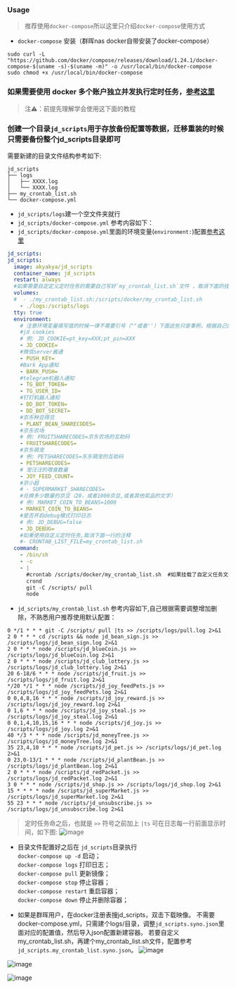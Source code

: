 ### Usage
> 推荐使用`docker-compose`所以这里只介绍`docker-compose`使用方式

- `docker-compose` 安装（群晖nas docker自带安装了docker-compose）
```
sudo curl -L "https://github.com/docker/compose/releases/download/1.24.1/docker-compose-$(uname -s)-$(uname -m)" -o /usr/local/bin/docker-compose
sudo chmod +x /usr/local/bin/docker-compose
```
### 如果需要使用 docker 多个账户独立并发执行定时任务，[参考这里](https://github.com/iouAkira/scripts/blob/patch-1/docker/docker%E5%A4%9A%E8%B4%A6%E6%88%B7%E4%BD%BF%E7%94%A8%E7%8B%AC%E7%AB%8B%E5%AE%B9%E5%99%A8%E4%BD%BF%E7%94%A8%E8%AF%B4%E6%98%8E.md#%E4%BD%BF%E7%94%A8%E6%AD%A4%E6%96%B9%E5%BC%8F%E8%AF%B7%E5%85%88%E7%90%86%E8%A7%A3%E5%AD%A6%E4%BC%9A%E4%BD%BF%E7%94%A8docker%E5%8A%9E%E6%B3%95%E4%B8%80%E7%9A%84%E4%BD%BF%E7%94%A8%E6%96%B9%E5%BC%8F)   
> 注⚠️：前提先理解学会使用这下面的教程
### 创建一个目录`jd_scripts`用于存放备份配置等数据，迁移重装的时候只需要备份整个jd_scripts目录即可
需要新建的目录文件结构参考如下:
```
jd_scripts
├── logs
│   ├── XXXX.log
│   └── XXXX.log
├── my_crontab_list.sh
└── docker-compose.yml
```
- `jd_scripts/logs`建一个空文件夹就行
- `jd_scripts/docker-compose.yml` 参考内容如下：
- `jd_scripts/docker-compose.yml`里面的环境变量(`environment:`)配置[参考这里](https://github.com/lxk0301/jd_scripts/blob/master/githubAction.md#%E4%B8%8B%E6%96%B9%E6%8F%90%E4%BE%9B%E4%BD%BF%E7%94%A8%E5%88%B0%E7%9A%84-secrets%E5%85%A8%E9%9B%86%E5%90%88)
```yaml
jd_scripts:
jd_scripts:
  image: akyakya/jd_scripts
  container_name: jd_scripts
  restart: always
  #如果需要自定定义定时任务的需要自己写好`my_crontab_list.sh`文件 ，取消下面的挂载注释 ，通过 `volumes`挂载进去。
  volumes:
  #  - ./my_crontab_list.sh:/scripts/docker/my_crontab_list.sh
    - ./logs:/scripts/logs
  tty: true
  environment:
    # 注意环境变量填写值的时候一律不需要引号（""或者''）下面这些只是事例，根据自己的需求增加删除
    #jd cookies
    # 例: JD_COOKIE=pt_key=XXX;pt_pin=XXX
    - JD_COOKIE=
    #微信server酱通
    - PUSH_KEY=
    #Bark App通知
    - BARK_PUSH=
    #telegram机器人通知
    - TG_BOT_TOKEN=
    - TG_USER_ID=
    #钉钉机器人通知
    - DD_BOT_TOKEN=
    - DD_BOT_SECRET=
    #京东种豆得豆
    - PLANT_BEAN_SHARECODES=
    #京东农场
    # 例: FRUITSHARECODES=京东农场的互助码
    - FRUITSHARECODES=
    #京东萌宠
    # 例: PETSHARECODES=东东萌宠的互助码
    - PETSHARECODES=
    # 宠汪汪的喂食数量
    - JOY_FEED_COUNT=
    #京小超
    # - SUPERMARKET_SHARECODES=
    #兑换多少数量的京豆（20，或者1000京豆,或者其他奖品的文字）
    # 例: MARKET_COIN_TO_BEANS=1000
    - MARKET_COIN_TO_BEANS=
    #是否开启debug模式打印日志
    # 例: JD_DEBUG=false
    - JD_DEBUG=
    #如果使用自定义定时任务,取消下面一行的注释
    #- CRONTAB_LIST_FILE=my_crontab_list.sh
  command:
    - /bin/sh
    - -c
    - |
      #crontab /scripts/docker/my_crontab_list.sh  #如果挂载了自定义任务文件,取消此条注释即可
      crond
      git -C /scripts/ pull
      node
```
- `jd_scripts/my_crontab_list.sh` 参考内容如下,自己根据需要调整增加删除，不熟悉用户推荐使用默认配置：

```shell
0 */1 * * * git -C /scripts/ pull |ts >> /scripts/logs/pull.log 2>&1
2 0 * * * cd /scripts && node jd_bean_sign.js >> /scripts/logs/jd_bean_sign.log 2>&1
2 0 * * * node /scripts/jd_blueCoin.js >> /scripts/logs/jd_blueCoin.log 2>&1
2 0 * * * node /scripts/jd_club_lottery.js >> /scripts/logs/jd_club_lottery.log 2>&1
20 6-18/6 * * * node /scripts/jd_fruit.js >> /scripts/logs/jd_fruit.log 2>&1
*/20 */1 * * * node /scripts/jd_joy_feedPets.js >> /scripts/logs/jd_joy_feedPets.log 2>&1
0 0,4,8,16 * * * node /scripts/jd_joy_reward.js >> /scripts/logs/jd_joy_reward.log 2>&1
0 1,6 * * * node /scripts/jd_joy_steal.js >> /scripts/logs/jd_joy_steal.log 2>&1
0 0,1,4,10,15,16 * * * node /scripts/jd_joy.js >> /scripts/logs/jd_joy.log 2>&1
40 */3 * * * node /scripts/jd_moneyTree.js >> /scripts/logs/jd_moneyTree.log 2>&1
35 23,4,10 * * * node /scripts/jd_pet.js >> /scripts/logs/jd_pet.log 2>&1
0 23,0-13/1 * * * node /scripts/jd_plantBean.js >> /scripts/logs/jd_plantBean.log 2>&1
2 0 * * * node /scripts/jd_redPacket.js >> /scripts/logs/jd_redPacket.log 2>&1
3 0 * * * node /scripts/jd_shop.js >> /scripts/logs/jd_shop.log 2>&1
15 * * * * node /scripts/jd_superMarket.js >> /scripts/logs/jd_superMarket.log 2>&1
55 23 * * * node /scripts/jd_unsubscribe.js >> /scripts/logs/jd_unsubscribe.log 2>&1
```
> 定时任务命之后，也就是 `>>` 符号之前加上 `|ts` 可在日志每一行前面显示时间，如下图:
> ![image](https://user-images.githubusercontent.com/6993269/99031839-09e04b00-25b3-11eb-8e47-0b6515a282bb.png)
- 目录文件配置好之后在 `jd_scripts`目录执行  
 `docker-compose up -d` 启动；  
 `docker-compose logs` 打印日志；  
 `docker-compose pull` 更新镜像；  
 `docker-compose stop` 停止容器；  
 `docker-compose restart` 重启容器；  
 `docker-compose down` 停止并删除容器；  
 
- 如果是群晖用户，在docker注册表搜jd_scripts，双击下载映像。
不需要docker-compose.yml，只需建个logs/目录，调整`jd_scripts.syno.json`里面对应的配置值，然后导入json配置新建容器。
若要自定义my_crontab_list.sh，再建个my_crontab_list.sh文件，配置参考`jd_scripts.my_crontab_list.syno.json`。
![image](https://user-images.githubusercontent.com/6993269/99024743-32ac1480-25a2-11eb-8c0f-3cb3be90d54c.png)

![image](https://user-images.githubusercontent.com/6993269/99024803-4ce5f280-25a2-11eb-9693-60e8910c182c.png)

![image](https://user-images.githubusercontent.com/6993269/99024832-6424e000-25a2-11eb-8e31-287771f42ad2.png)

